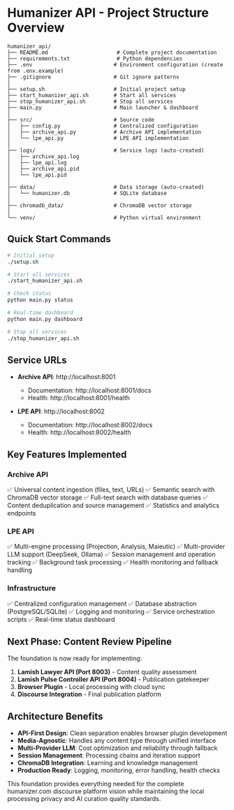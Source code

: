 # Humanizer API - Project Structure Overview

```
humanizer_api/
├── README.md                      # Complete project documentation
├── requirements.txt               # Python dependencies
├── .env                          # Environment configuration (create from .env.example)
├── .gitignore                    # Git ignore patterns
│
├── setup.sh                      # Initial project setup
├── start_humanizer_api.sh        # Start all services
├── stop_humanizer_api.sh         # Stop all services  
├── main.py                       # Main launcher & dashboard
│
├── src/                          # Source code
│   ├── config.py                 # Centralized configuration
│   ├── archive_api.py            # Archive API implementation
│   └── lpe_api.py                # LPE API implementation
│
├── logs/                         # Service logs (auto-created)
│   ├── archive_api.log
│   ├── lpe_api.log
│   ├── archive_api.pid
│   └── lpe_api.pid
│
├── data/                         # Data storage (auto-created)
│   └── humanizer.db              # SQLite database
│
├── chromadb_data/                # ChromaDB vector storage
│
└── venv/                         # Python virtual environment
```

## Quick Start Commands

```bash
# Initial setup
./setup.sh

# Start all services
./start_humanizer_api.sh

# Check status
python main.py status

# Real-time dashboard
python main.py dashboard

# Stop all services
./stop_humanizer_api.sh
```

## Service URLs

- **Archive API**: http://localhost:8001
  - Documentation: http://localhost:8001/docs
  - Health: http://localhost:8001/health

- **LPE API**: http://localhost:8002
  - Documentation: http://localhost:8002/docs  
  - Health: http://localhost:8002/health

## Key Features Implemented

### Archive API
✅ Universal content ingestion (files, text, URLs)
✅ Semantic search with ChromaDB vector storage
✅ Full-text search with database queries
✅ Content deduplication and source management
✅ Statistics and analytics endpoints

### LPE API  
✅ Multi-engine processing (Projection, Analysis, Maieutic)
✅ Multi-provider LLM support (DeepSeek, Ollama)
✅ Session management and operation tracking
✅ Background task processing
✅ Health monitoring and fallback handling

### Infrastructure
✅ Centralized configuration management
✅ Database abstraction (PostgreSQL/SQLite)
✅ Logging and monitoring
✅ Service orchestration scripts
✅ Real-time status dashboard

## Next Phase: Content Review Pipeline

The foundation is now ready for implementing:

1. **Lamish Lawyer API (Port 8003)** - Content quality assessment
2. **Lamish Pulse Controller API (Port 8004)** - Publication gatekeeper
3. **Browser Plugin** - Local processing with cloud sync
4. **Discourse Integration** - Final publication platform

## Architecture Benefits

- **API-First Design**: Clean separation enables browser plugin development
- **Media-Agnostic**: Handles any content type through unified interface
- **Multi-Provider LLM**: Cost optimization and reliability through fallback
- **Session Management**: Processing chains and iteration support
- **ChromaDB Integration**: Learning and knowledge management
- **Production Ready**: Logging, monitoring, error handling, health checks

This foundation provides everything needed for the complete humanizer.com discourse platform vision while maintaining the local processing privacy and AI curation quality standards.
